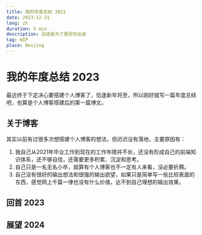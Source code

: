 ```yaml
---
title: 我的年度总结 2023
date: 2023-12-31
lang: zh
duration: 5 min
description: 总结是为了更好的出发
tag: WIP
place: Beijing
---
```


# 我的年度总结 2023

最近终于下定决心要搭建个人博客了，恰逢新年将至，所以刚好就写一篇年度总结吧，也算是个人博客搭建后的第一篇博文。

## 关于博客

其实以前有过很多次想搭建个人博客的想法，但迟迟没有落地，主要原因有：

1. 我自己从2021年毕业工作到现在的工作年限并不长，还没有形成自己的前端知识体系，还不够自信，还需要更多积累、沉淀和思考。
2. 自己只是一名无名小卒，就算有个人博客也不一定有人来看，没必要折腾。
3. 自己没有很好的输出想法和很强的输出欲望，如果只是简单写一些比较表面的东西，感觉网上千篇一律也没有什么价值，达不到自己理想的输出效果。

## 回首 2023

## 展望 2024
